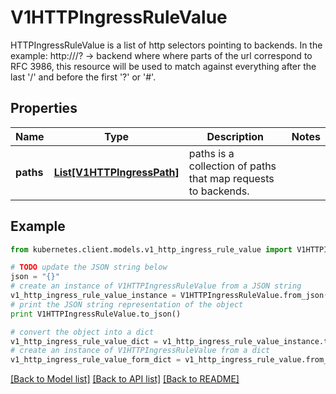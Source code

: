 # V1HTTPIngressRuleValue

HTTPIngressRuleValue is a list of http selectors pointing to backends. In the example: http://<host>/<path>?<searchpart> -> backend where where parts of the url correspond to RFC 3986, this resource will be used to match against everything after the last '/' and before the first '?' or '#'.

## Properties

Name | Type | Description | Notes
------------ | ------------- | ------------- | -------------
**paths** | [**List[V1HTTPIngressPath]**](V1HTTPIngressPath.md) | paths is a collection of paths that map requests to backends. | 

## Example

```python
from kubernetes.client.models.v1_http_ingress_rule_value import V1HTTPIngressRuleValue

# TODO update the JSON string below
json = "{}"
# create an instance of V1HTTPIngressRuleValue from a JSON string
v1_http_ingress_rule_value_instance = V1HTTPIngressRuleValue.from_json(json)
# print the JSON string representation of the object
print V1HTTPIngressRuleValue.to_json()

# convert the object into a dict
v1_http_ingress_rule_value_dict = v1_http_ingress_rule_value_instance.to_dict()
# create an instance of V1HTTPIngressRuleValue from a dict
v1_http_ingress_rule_value_form_dict = v1_http_ingress_rule_value.from_dict(v1_http_ingress_rule_value_dict)
```
[[Back to Model list]](../README.md#documentation-for-models) [[Back to API list]](../README.md#documentation-for-api-endpoints) [[Back to README]](../README.md)



